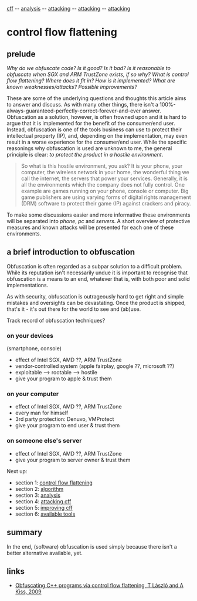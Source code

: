 [cff](../cff) -- [analysis](../analysis) -- [attacking](../attacking) -- [attacking](../improving) -- [attacking](../tooling)

# control flow flattening

## prelude

*Why do we obfuscate code? Is it good? Is it bad? Is it reasonable to obfuscate when SGX and ARM TrustZone exists, if so why? What is control flow flattening? Where does it fit in? How is it implemented? What are known weaknesses/attacks? Possible improvements?*

These are some of the underlying questions and thoughts this article aims to answer and discuss. As with many other things, there isn't a 100%-always-guaranteed-perfectly-correct-forever-and-ever answer. Obfuscation as a solution, however, is often frowned upon and it is hard to argue that it is implemented for the benefit of the consumer/end user. Instead, obfuscation is one of the tools business can use to protect their intellectual property (IP), and, depending on the implementation, may even result in a worse experience for the consumer/end user. While the specific reasonings why obfuscation is used are unknown to me, the general principle is clear: *to protect the product in a hostile environment*.

 > So what is this hostile environment, you ask? It is your phone, your computer, the wireless network in your home, the wonderful thing we call the internet, the servers that power your services. Generally, it is all the environments which the company does not fully control. One example are games running on your phone, console or computer. Big game publishers are using varying forms of digital rights management (DRM) software to protect their game (IP) against crackers and piracy.

To make some discussions easier and more informative these environments will be separated into *phone*, *pc* and *servers*. A short overview of protective measures and known attacks will be presented for each one of these environments.

## a brief introduction to obfuscation

Obfuscation is often regarded as a subpar solution to a difficult problem. While its reputation isn't necessarily undue it is important to recognise that obfuscation is a means to an end, whatever that is, with both poor and solid implementations.

As with security, obfuscation is outrageously hard to get right and simple mistakes and oversights can be devastating. Once the product is shipped, that's it - it's out there for the world to see and (ab)use.

Track record of obfuscation techniques?

### on your devices
(smartphone, console)

 - effect of Intel SGX, AMD ??, ARM TrustZone
 - vendor-controlled system (apple fairplay, google ??, microsoft ??)
 - exploitable --> rootable --> hostile
 - give your program to apple & trust them

### on your computer

 - effect of Intel SGX, AMD ??, ARM TrustZone
 - every man for himself
 - 3rd party protection: Denuvo, VMProtect
 - give your program to end user & trust them

### on someone else's server

 - effect of Intel SGX, AMD ??, ARM TrustZone
 - give your program to server owner & trust them

Next up:

 - section 1: [control flow flattening](cff)
 - section 2: [algorithm](algorithm)
 - section 3: [analysis](analysis)
 - section 4: [attacking cff](attacking)
 - section 5: [improving cff](improving)
 - section 6: [available tools](tooling)

## summary

In the end, (software) obfuscation is used simply because there isn't a better alternative available, yet.


## links

 - [Obfuscating C++ programs via control flow flattening, T László and A Kiss, 2009](http://ac.inf.elte.hu/Vol_030_2009/003.pdf)
